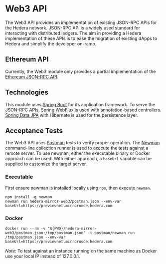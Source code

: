 # Web3 API

The Web3 API provides an implementation of existing JSON-RPC APIs for the Hedera network. JSON-RPC API is a widely used
standard for interacting with distributed ledgers. The aim in providing a Hedera implementation of these APIs is to ease
the migration of existing dApps to Hedera and simplify the developer on-ramp.

## Ethereum API

Currently, the Web3 module only provides a partial implementation of
the [Ethereum JSON-RPC API](https://eth.wiki/json-rpc/API).

## Technologies

This module uses [Spring Boot](https://spring.io/projects/spring-boot) for its application framework. To serve the
JSON-RPC APIs, [Spring WebFlux](https://docs.spring.io/spring-framework/docs/current/reference/html/web-reactive.html)
is used with annotation-based controllers. [Spring Data JPA](https://spring.io/projects/spring-data-jpa) with Hibernate
is used for the persistence layer.

## Acceptance Tests

The Web3 API uses [Postman](https://www.postman.com) tests to verify proper operation. The
[Newman](https://learning.postman.com/docs/running-collections/using-newman-cli/command-line-integration-with-newman)
command-line collection runner is used to execute the tests against a remote server. To use newman, either the
executable binary or Docker approach can be used. With either approach, a `baseUrl` variable can be supplied to
customize the target server.

### Executable

First ensure newman is installed locally using `npm`, then execute `newman`.

```shell
npm install -g newman
newman run hedera-mirror-web3/postman.json --env-var baseUrl=https://previewnet.mirrornode.hedera.com
```

### Docker

```shell
docker run --rm -v "${PWD}/hedera-mirror-web3/postman.json:/tmp/postman.json" -t postman/newman run /tmp/postman.json --env-var baseUrl=https://previewnet.mirrornode.hedera.com
```

_Note:_ To test against an instance running on the same machine as Docker use your local IP instead of 127.0.0.1.

